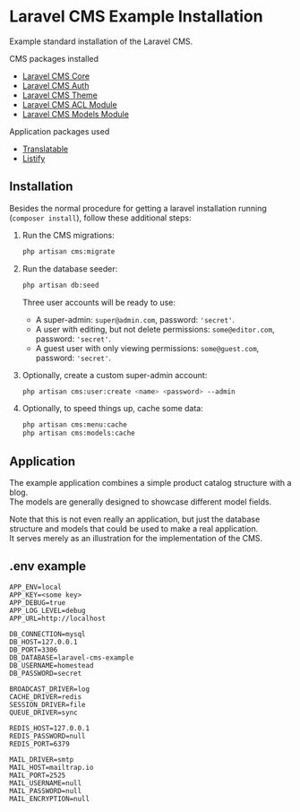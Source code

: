 # Laravel CMS Example Installation

Example standard installation of the Laravel CMS.

CMS packages installed

- [Laravel CMS Core](https://github.com/czim/laravel-cms-core)
- [Laravel CMS Auth](https://github.com/czim/laravel-cms-auth)
- [Laravel CMS Theme](https://github.com/czim/laravel-cms-theme)
- [Laravel CMS ACL Module](https://github.com/czim/laravel-cms-acl-module)
- [Laravel CMS Models Module](https://github.com/czim/laravel-cms-models)


Application packages used

- [Translatable](https://github.com/dimsav/laravel-translatable)
- [Listify](https://github.com/czim/laravel-listify)

## Installation

Besides the normal procedure for getting a laravel installation running (`composer install`), follow these additional steps:

1. Run the CMS migrations:

    ```bash
    php artisan cms:migrate
    ```

2. Run the database seeder:

    ```bash
    php artisan db:seed
    ```
    
    Three user accounts will be ready to use:
    
    - A super-admin: `super@admin.com`, password: `'secret'`.
    - A user with editing, but not delete permissions: `some@editor.com`, password: `'secret'`.
    - A guest user with only viewing permissions: `some@guest.com`, password: `'secret'`.

3. Optionally, create a custom super-admin account:

    ```bash
    php artisan cms:user:create <name> <password> --admin
    ```

4. Optionally, to speed things up, cache some data:

    ```bash
    php artisan cms:menu:cache
    php artisan cms:models:cache
    ```


## Application

The example application combines a simple product catalog structure with a blog.  
The models are generally designed to showcase different model fields.

Note that this is not even really an application, but just the database structure and models that could be used to make a real application.  
It serves merely as an illustration for the implementation of the CMS.


## .env example

```
APP_ENV=local
APP_KEY=<some key>
APP_DEBUG=true
APP_LOG_LEVEL=debug
APP_URL=http://localhost

DB_CONNECTION=mysql
DB_HOST=127.0.0.1
DB_PORT=3306
DB_DATABASE=laravel-cms-example
DB_USERNAME=homestead
DB_PASSWORD=secret

BROADCAST_DRIVER=log
CACHE_DRIVER=redis
SESSION_DRIVER=file
QUEUE_DRIVER=sync

REDIS_HOST=127.0.0.1
REDIS_PASSWORD=null
REDIS_PORT=6379

MAIL_DRIVER=smtp
MAIL_HOST=mailtrap.io
MAIL_PORT=2525
MAIL_USERNAME=null
MAIL_PASSWORD=null
MAIL_ENCRYPTION=null
```
